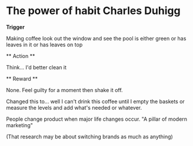 ﻿# The power of habit Charles Duhigg

**Trigger**

Making coffee look out the window and see the pool is either green or has leaves in it or has leaves on top

** Action **

Think... I'd better clean it

** Reward **

None. Feel guilty for a moment then shake it off.

Changed this to... well I can't drink this coffee until I empty the baskets or measure the levels and add what's needed or whatever.

People change product when major life changes occur. "A pillar of modern marketing"

(That research may be about switching brands as much as anything)
